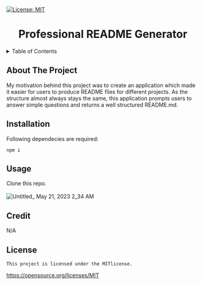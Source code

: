  [![License: MIT](https://img.shields.io/badge/License-MIT-yellow.svg)](https://opensource.org/licenses/MIT)

<h1 align="center">Professional README Generator</h1>

<details>
  <summary>Table of Contents</summary>
  <ol>
    <li>
        <a href="#about-the-project">About The Project</a>
      <ul>
        <li><a href="#installation">Installation</a></li>
      </ul>
    </li>
    <li><a href="#usage">Usage</a></li>
    <li><a href="#credit">Credit</a></li>
    <li><a href="#license">License</a></li>
  </ol>
</details>

## About The Project
My motivation behind this project was to create an application which made it easier for users to produce README files for different projects. As the structure almost always stays the same, this application prompts users to answer simple questions and returns a well structured README.md.

## Installation
Following dependecies are required:
```
npm i
```

## Usage
Clone this repo.
<br>
<br>
![Untitled_ May 21, 2023 2_34 AM](https://github.com/rajkdh/professional.readme.generator/assets/112664790/a11e6b10-dd6b-450e-8a95-d5923aa75dcf)


## Credit
N/A

## License
    
    This project is licensed under the MITlicense.
https://opensource.org/licenses/MIT
